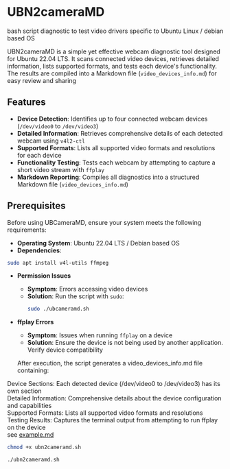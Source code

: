 # UBN2cameraMD
bash script diagnostic to test video drivers specific to Ubuntu Linux / debian based OS

UBN2cameraMD is a simple yet effective webcam diagnostic tool designed for Ubuntu 22.04 LTS. It scans connected video devices, retrieves detailed information, lists supported formats, and tests each device's functionality. The results are compiled into a Markdown file (`video_devices_info.md`) for easy review and sharing

## Features

- **Device Detection**: Identifies up to four connected webcam devices (`/dev/video0` to `/dev/video3`)
- **Detailed Information**: Retrieves comprehensive details of each detected webcam using `v4l2-ctl`
- **Supported Formats**: Lists all supported video formats and resolutions for each device
- **Functionality Testing**: Tests each webcam by attempting to capture a short video stream with `ffplay`
- **Markdown Reporting**: Compiles all diagnostics into a structured Markdown file (`video_devices_info.md`)

## Prerequisites

Before using UBCameraMD, ensure your system meets the following requirements:

- **Operating System**: Ubuntu 22.04 LTS / Debian based OS
- **Dependencies**:
```bash
sudo apt install v4l-utils ffmpeg
```

- **Permission Issues**
  - **Symptom**: Errors accessing video devices
  - **Solution**: Run the script with `sudo`:
    ```bash
    sudo ./ubcameramd.sh
    ```

- **ffplay Errors**
  - **Symptom**: Issues when running `ffplay` on a device
  - **Solution**: Ensure the device is not being used by another application. Verify device compatibility
 
  After execution, the script generates a video_devices_info.md file containing:

Device Sections: Each detected device (/dev/video0 to /dev/video3) has its own section<br />
Detailed Information: Comprehensive details about the device configuration and capabilities<br />
Supported Formats: Lists all supported video formats and resolutions<br />
Testing Results: Captures the terminal output from attempting to run ffplay on the device<br />
see <a href="https://github.com/AIMLdr/UBN2cameraMD/blob/main/example.md">example.md</a>

```bash
chmod +x ubn2cameramd.sh
```
```bash
./ubn2cameramd.sh
```
